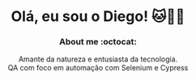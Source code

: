 # <div align="center"> Olá, eu sou o Diego! :cat:🐶🐶

### <div align="center"> About me    :octocat:
 <div align="center">
  
 Amante da natureza e entusiasta da tecnologia. <br>
 QA com foco em automação com Selenium e Cypress






